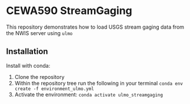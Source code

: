 # CEWA590 StreamGaging

This repository demonstrates how to load USGS stream gaging data from the NWIS server using `ulmo`

## Installation

Install with conda:

1. Clone the repository
2. Within the repository tree run the following in your terminal
`conda env create -f environment_ulmo.yml`
3. Activate the environment:
`conda activate ulmo_streamgaging`